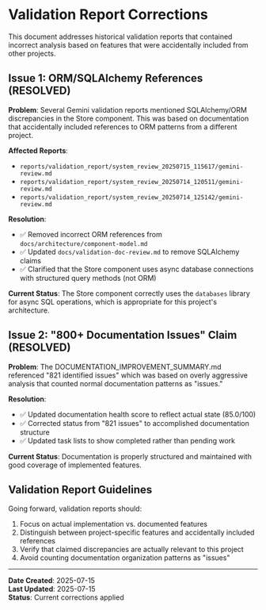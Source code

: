 # Validation Report Corrections

This document addresses historical validation reports that contained incorrect analysis based on features that were accidentally included from other projects.

## Issue 1: ORM/SQLAlchemy References (RESOLVED)

**Problem**: Several Gemini validation reports mentioned SQLAlchemy/ORM discrepancies in the Store component. This was based on documentation that accidentally included references to ORM patterns from a different project.

**Affected Reports**:
- `reports/validation_report/system_review_20250715_115617/gemini-review.md`
- `reports/validation_report/system_review_20250714_120511/gemini-review.md`
- `reports/validation_report/system_review_20250714_125142/gemini-review.md`

**Resolution**: 
- ✅ Removed incorrect ORM references from `docs/architecture/component-model.md`
- ✅ Updated `docs/validation-doc-review.md` to remove SQLAlchemy claims
- ✅ Clarified that the Store component uses async database connections with structured query methods (not ORM)

**Current Status**: The Store component correctly uses the `databases` library for async SQL operations, which is appropriate for this project's architecture.

## Issue 2: "800+ Documentation Issues" Claim (RESOLVED)

**Problem**: The DOCUMENTATION_IMPROVEMENT_SUMMARY.md referenced "821 identified issues" which was based on overly aggressive analysis that counted normal documentation patterns as "issues."

**Resolution**:
- ✅ Updated documentation health score to reflect actual state (85.0/100)
- ✅ Corrected status from "821 issues" to accomplished documentation structure
- ✅ Updated task lists to show completed rather than pending work

**Current Status**: Documentation is properly structured and maintained with good coverage of implemented features.

## Validation Report Guidelines

Going forward, validation reports should:
1. Focus on actual implementation vs. documented features
2. Distinguish between project-specific features and accidentally included references
3. Verify that claimed discrepancies are actually relevant to this project
4. Avoid counting documentation organization patterns as "issues"

---

**Date Created**: 2025-07-15  
**Last Updated**: 2025-07-15  
**Status**: Current corrections applied